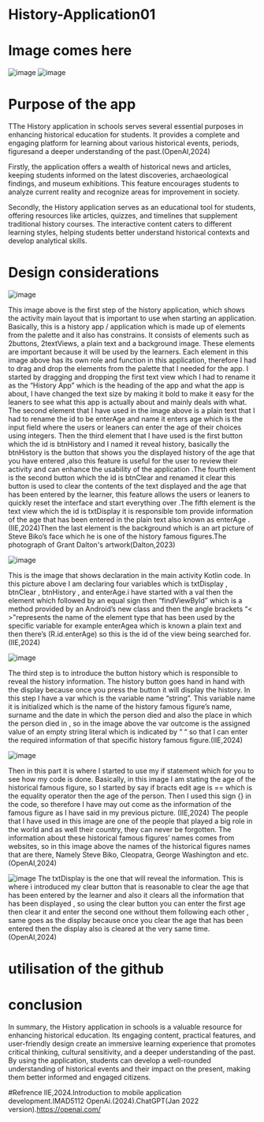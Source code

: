 # History-Application01
# Image comes here
![image](https://github.com/ST10447238/History-Application/assets/160851446/d2d3146f-ad9b-4992-b321-ab4c43e058b3)
![image](https://github.com/ST10447238/History-Application/assets/160851446/93f1634b-7365-4ba2-b4d5-009665c61a11)


# Purpose of the app
TThe History application in schools serves several essential purposes in enhancing historical education for students. It provides a complete and engaging platform for learning about various historical events, periods, figuresand a deeper understanding of the past.(OpenAI,2024)

Firstly, the application offers a wealth of historical news and articles, keeping students informed on the latest discoveries, archaeological findings, and museum exhibitions. This feature encourages students to analyze current reality and recognize areas for improvement in society.

Secondly, the History application serves as an educational tool for students, offering resources like articles, quizzes, and timelines that supplement traditional history courses. The interactive content caters to different learning styles, helping students better understand historical contexts and develop analytical skills.

# Design considerations
![image](https://github.com/ST10447238/History-Application/assets/160851446/bafc4aa5-335c-408f-b833-26ca070d00a8)

This image above is the first step of the history application, which shows the activity main layout that is important to use when starting an application. Basically, this is a history app / application which is made up of elements from the palette and it also has constrains. It consists of elements such as 2buttons, 2textViews, a plain text and a background image. These elements are important because it will be used by the learners. Each element in this image above has its own role and function in this application, therefore I had to drag and drop the elements from the palette that I needed for the app. I started by dragging and dropping the first text view which I had to rename it as the “History App” which is the heading of the app and what the app is about, I have changed the text size by making it bold to make it easy for the leaners to see what this app is actually about and mainly deals with what. The second element that I have used in the image above is a plain text that I had to rename the id to be enterAge and name it enters age which is the input field where the users or leaners can enter the age of their choices using integers. Then the third element that I have used is the first button which the id is  btnHistory and I named it reveal history, basically the  btnHistory is the button that shows you the displayed history of the age that you have entered ,also this feature is useful for the user to review their activity and can enhance the usability of the application .The fourth element is the second button which the id is btnClear and renamed it  clear this button is used to clear the contents of the text displayed and the age that has been entered by the learner, this feature allows the users or leaners to quickly reset the interface and start  everything  over .The fifth element is the text view which the id is txtDisplay it is responsible tom provide information of the age that has been entered in the plain text also known as enterAge .(IIE,2024)Then the last element is the background which is an art picture of Steve Biko’s face which he is one of the history famous figures.The photograph of Grant Dalton's artwork(Dalton,2023)

![image](https://github.com/ST10447238/History-Application/assets/160851446/a3101481-0018-43d4-a244-db538bc8fff0)

This is the image that shows declaration in the main activity Kotlin code. In this picture above I am declaring four variables which is txtDisplay , btnClear , btnHistory , and enterAge.i have started with a val then the element  which followed by an equal sign then “findViewById” which is a method provided by an Android’s new class and then the  angle brackets “< >"represents the name of the element type that has been used by the specific variable for example enterAgea which is  known a plain text and then there’s (R.id.enterAge) so this is the id of the view being searched for.(IIE,2024) 

![image](https://github.com/ST10447238/History-Application/assets/160851446/d8e299e9-d566-42e4-9ded-ea1dfbb6fb1c)

The third step is to introduce the button history which is responsible to reveal the history information. The history button goes hand in hand with the display because once you press the button it will display the history. In this step I have a var which is the variable name “string”. This variable name it is initialized which is the name of the history famous figure’s name, surname and the date in which the person died and also the place in which the person died in , so in the image above the var outcome is the assigned value of an empty string literal which is indicated by “ “ so that I can enter the required information of that specific history famous figure.(IIE,2024)

![image](https://github.com/ST10447238/History-Application/assets/160851446/4315aae4-c4ad-4aa4-b494-3b39bd604869)

Then in this part it is where I started to use my if statement which for you to see how my code is done. Basically, in this image I am stating the age of the historical famous figure, so I started by say if bracts edit age is == which is the equality operator then the age of the person. Then I used this sign {} in the code, so therefore I have may out come as the information of the famous figure as I have said in my previous picture. (IIE,2024) The people that I have used in this image are one of the people that played a big role in the world and as well their country, they can never be forgotten. The information about these historical famous figures’ names comes from websites, so in this image above the names of the historical figures names that are there, Namely Steve Biko, Cleopatra, George Washington and etc. (OpenAI,2024)

![image](https://github.com/ST10447238/History-Application/assets/160851446/b14a0d9d-2436-4205-98ae-8a854645dfe2)
The txtDisplay is the one that will reveal the information. This is where i introduced my clear button that is reasonable to clear the age that has been entered by the learner  and also it clears all the information that has been displayed , so using the clear button you can enter the first age then clear it and enter the second one without them following each other , same goes as the display because once you clear the age that has been entered then the display also is cleared at the very same time.(OpenAI,2024) 
# utilisation of the github
# conclusion
In summary, the History application in schools is a valuable resource for enhancing historical education. Its engaging content, practical features, and user-friendly design create an immersive learning experience that promotes critical thinking, cultural sensitivity, and a deeper understanding of the past. By using the application, students can develop a well-rounded understanding of historical events and their impact on the present, making them better informed and engaged citizens.

#Refrence
IIE,2024.Introduction to mobile application development.IMAD5112
OpenAi.(2024).ChatGPT(Jan 2022 version).https://openai.com/
